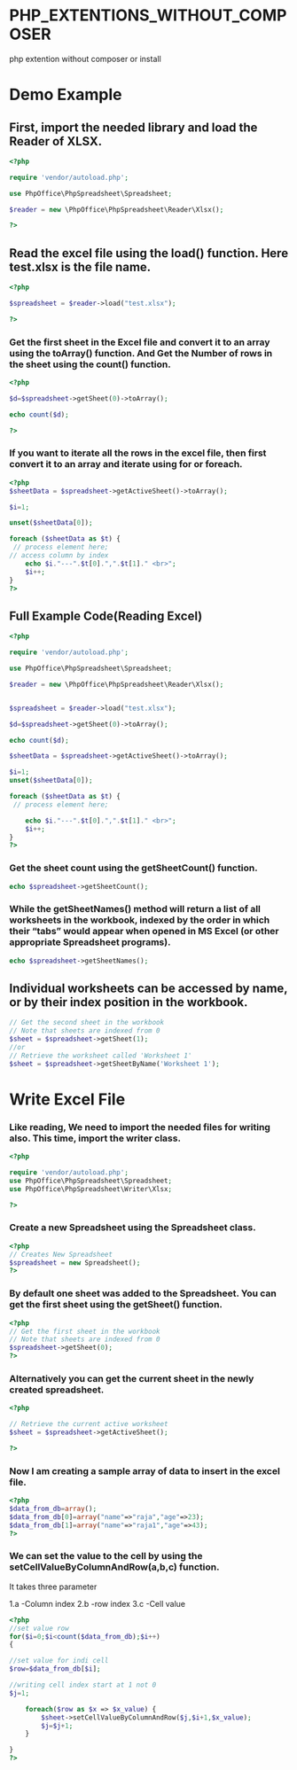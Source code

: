 # PHP_EXTENTIONS_WITHOUT_COMPOSER
 php extention without composer or install

# Demo Example

## First, import the needed library and load the Reader of XLSX.

```php
<?php

require 'vendor/autoload.php';

use PhpOffice\PhpSpreadsheet\Spreadsheet;

$reader = new \PhpOffice\PhpSpreadsheet\Reader\Xlsx();

?>
```

## Read the excel file using the load() function. Here test.xlsx is the file name.
```php
<?php

$spreadsheet = $reader->load("test.xlsx");

?>
```

### Get the first sheet in the Excel file and convert it to an array using the toArray() function. And Get the Number of rows in the sheet using the count() function.
```php
<?php

$d=$spreadsheet->getSheet(0)->toArray();

echo count($d);

?>
```

### If you want to iterate all the rows in the excel file, then first convert it to an array and iterate using for or foreach.
```php
<?php
$sheetData = $spreadsheet->getActiveSheet()->toArray();

$i=1;

unset($sheetData[0]);

foreach ($sheetData as $t) {
 // process element here;
// access column by index
	echo $i."---".$t[0].",".$t[1]." <br>";
	$i++;
}
?>
```

## Full Example Code(Reading Excel)
```php
<?php

require 'vendor/autoload.php';

use PhpOffice\PhpSpreadsheet\Spreadsheet;

$reader = new \PhpOffice\PhpSpreadsheet\Reader\Xlsx();


$spreadsheet = $reader->load("test.xlsx");

$d=$spreadsheet->getSheet(0)->toArray();

echo count($d);

$sheetData = $spreadsheet->getActiveSheet()->toArray();

$i=1;
unset($sheetData[0]);

foreach ($sheetData as $t) {
 // process element here;

	echo $i."---".$t[0].",".$t[1]." <br>";
	$i++;
}
?>
```

### Get the sheet count using the getSheetCount() function.
```php
echo $spreadsheet->getSheetCount();
```

### While the getSheetNames() method will return a list of all worksheets in the workbook, indexed by the order in which their “tabs” would appear when opened in MS Excel (or other appropriate Spreadsheet programs).
```php
echo $spreadsheet->getSheetNames();
```

## Individual worksheets can be accessed by name, or by their index position in the workbook.
```php
// Get the second sheet in the workbook 
// Note that sheets are indexed from 0 
$sheet = $spreadsheet->getSheet(1);
//or
// Retrieve the worksheet called 'Worksheet 1' 
$sheet = $spreadsheet->getSheetByName('Worksheet 1');
```

# Write Excel File

### Like reading, We need to import the needed files for writing also. This time, import the writer class. 
```php
<?php

require 'vendor/autoload.php';
use PhpOffice\PhpSpreadsheet\Spreadsheet; 
use PhpOffice\PhpSpreadsheet\Writer\Xlsx; 

?>
```

### Create a new Spreadsheet using the Spreadsheet class.
```php
<?php
// Creates New Spreadsheet 
$spreadsheet = new Spreadsheet(); 
?>
```

### By default one sheet was added to the Spreadsheet. You can get the first sheet using the getSheet() function.
```php
<?php
// Get the first sheet in the workbook 
// Note that sheets are indexed from 0 
$spreadsheet->getSheet(0);
?>
```

### Alternatively you can get the current sheet in the newly created spreadsheet.
```php
<?php

// Retrieve the current active worksheet 
$sheet = $spreadsheet->getActiveSheet();

?>
```

### Now I am creating a sample array of data to insert in the excel file.
```php
<?php
$data_from_db=array();
$data_from_db[0]=array("name"=>"raja","age"=>23);
$data_from_db[1]=array("name"=>"raja1","age"=>43);
?>
```

### We can set the value to the cell by using the setCellValueByColumnAndRow(a,b,c) function.

It takes three parameter

1.a -Column index
2.b -row index
3.c -Cell value
```php
<?php
//set value row
for($i=0;$i<count($data_from_db);$i++)
{

//set value for indi cell
$row=$data_from_db[$i];

//writing cell index start at 1 not 0
$j=1;

	foreach($row as $x => $x_value) {
		$sheet->setCellValueByColumnAndRow($j,$i+1,$x_value);
  		$j=$j+1;
	}

}
?>
```

